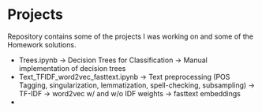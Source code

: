 # Projects

Repository contains some of the projects I was working on and some of the Homework solutions.

- Trees.ipynb 
  -> Decision Trees for Classification
  -> Manual implementation of decision trees
- Text_TFIDF_word2vec_fasttext.ipynb
  -> Text preprocessing (POS Tagging, singularization, lemmatization, spell-checking, subsampling)
  -> TF-IDF 
  -> word2vec w/ and w/o IDF weights
  -> fasttext embeddings
- 
